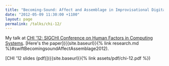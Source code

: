 ```yaml
---
title: "Becoming-Sound: Affect and Assemblage in Improvisational Digital Music Making"
date: "2012-05-09 11:30:00 +1100"
layout: page
permalink: /talks/chi-12/
---
```


My talk at [CHI '12: SIGCHI Conference on Human Factors in Computing
Systems](http://chi2012.acm.org). [Here's the paper]({{site.baseurl}}{% link
research.md %}#swiftBecomingsoundAffectAssemblage2012).

[CHI '12 slides (pdf)]({{site.baseurl}}{% link assets/pdf/chi-12.pdf %})
